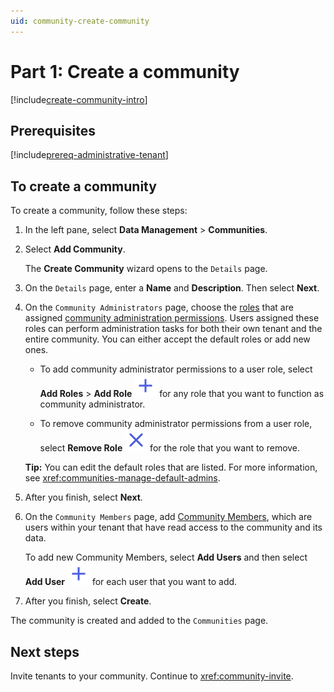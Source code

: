 ```yaml
---
uid: community-create-community
---
```


# Part 1: Create a community

[!include[create-community-intro](includes/create-community-intro.md)]

## Prerequisites

[!include[prereq-administrative-tenant](includes/prereq-administrative-tenant.md)]

## To create a community

To create a community, follow these steps:

1. In the left pane, select **Data Management** > **Communities**.

1. Select **Add Community**.

    The **Create Community** wizard opens to the `Details` page.

1. On the `Details` page, enter a **Name** and **Description**. Then select **Next**.

1. On the `Community Administrators` page, choose the [roles](xref:ccRoles) that are assigned [community administration permissions](xref:community-community-roles#community-administrators). Users assigned these roles can perform administration tasks for both their own tenant and the entire community. You can either accept the default roles or add new ones. 
   
    - To add community administrator permissions to a user role, select **Add Roles** > **Add Role** ![add role](../_icons/plus-thick-alt.svg) for any role that you want to function as community administrator.
    
	- To remove community administrator permissions from a user role, select **Remove Role** ![remove role](../_icons/remove-object.svg) for the role that you want to remove. 
    
	**Tip:** You can edit the default roles that are listed. For more information, see <xref:communities-manage-default-admins>.

1. After you finish, select **Next**.

1. On the `Community Members` page, add [Community Members](xref:community-community-roles#community-member), which are users within your tenant that have read access to the community and its data.
    
    To add new Community Members, select **Add Users** and then select **Add User** ![add user](../_icons/plus-thick-alt.svg) for each user that you want to add.

1. After you finish, select **Create**.

The community is created and added to the `Communities` page.

## Next steps

Invite tenants to your community. Continue to <xref:community-invite>.
